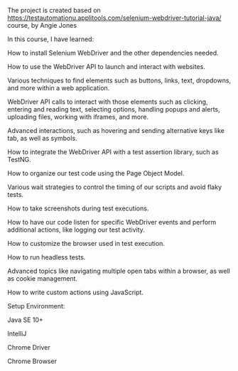 The project is created based on https://testautomationu.applitools.com/selenium-webdriver-tutorial-java/ course, by Angie Jones

In this course, I have learned:

How to install Selenium WebDriver and the other dependencies needed.

How to use the WebDriver API to launch and interact with websites.

Various techniques to find elements such as buttons, links, text, dropdowns, and more within a web application.

WebDriver API calls to interact with those elements such as clicking, entering and reading text, selecting options, handling popups and alerts, uploading files, working with iframes, and more.

Advanced interactions, such as hovering and sending alternative keys like tab, as well as symbols.

How to integrate the WebDriver API with a test assertion library, such as TestNG.

How to organize our test code using the Page Object Model.

Various wait strategies to control the timing of our scripts and avoid flaky tests.

How to take screenshots during test executions.

How to have our code listen for specific WebDriver events and perform additional actions, like logging our test activity.

How to customize the browser used in test execution.

How to run headless tests.

Advanced topics like navigating multiple open tabs within a browser, as well as cookie management.

How to write custom actions using JavaScript.

Setup Environment:

Java SE 10+

IntelliJ

Chrome Driver

Chrome Browser
